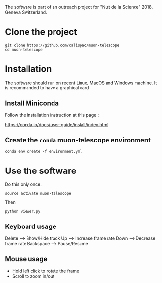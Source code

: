 The software is part of an outreach project for "Nuit de la Science" 2018, Geneva Switzerland.

# Clone the project

```
git clone https://github.com/calispac/muon-telescope
cd muon-telescope
```

# Installation
The software should run on recent Linux, MacOS and Windows machine.
It is recommanded to have a graphical card
## Install Miniconda

Follow the installation instruction at this page :

https://conda.io/docs/user-guide/install/index.html

## Create the `conda` muon-telescope environment


```
conda env create -f environment.yml
```

# Use the software

Do this only once.
```
source activate muon-telescope
```

Then

```
python viewer.py
```

## Keyboard usage

Delete --> Show/Hide track
Up --> Increase frame rate
Down --> Decrease frame rate
Backspace --> Pause/Resume

## Mouse usage

- Hold left click to rotate the frame
- Scroll to zoom in/out
